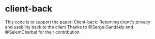 # client-back
This code is to support the paper: Client-back: Returning client's privacy and usability back to the client
Thanks to @Serge-Sandakly and @SalemCharbel for their contribution

